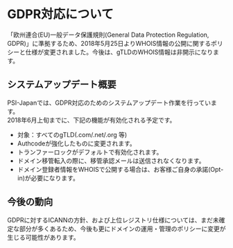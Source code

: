 <!-- 
"template": "blog",
"date": "2018-05-30",
"author": "admin",
"title": "GDPR対応について",
"summary": "「欧州連合(EU)一般データ保護規則(General Data Protection Regulation, GDPR)」に準拠するため、2018年5月25日よりWHOIS情報の公開に関するポリシーと仕様が変更されました。今後は、gTLDのWHOIS情報は非開示になります。  ",
"link": "/blog/gdpr_20180530",
"language": "jp"
-->

# GDPR対応について  

「欧州連合(EU)一般データ保護規則(General Data Protection Regulation, GDPR)」に準拠するため、2018年5月25日よりWHOIS情報の公開に関するポリシーと仕様が変更されました。今後は、gTLDのWHOIS情報は非開示になります。  

## システムアップデート概要  

PSI-Japanでは、GDPR対応のためのシステムアップデート作業を行っています。  
2018年6月上旬までに、下記の機能が有効化される予定です。  

* 対象：すべてのgTLD(.com/.net/.org 等)
* Authcodeが強化したものに変更されます。
* トランファーロックがデフォルトで有効化されます。
* ドメイン移管転入の際に、移管承認メールは送信されなくなります。
* ドメイン登録者情報をWHOISで公開する場合は、お客様ご自身の承諾(Opt-in)が必要になります。

## 今後の動向

GDPRに対するICANNの方針、および上位レジストリ仕様については、まだ未確定な部分が多くあるため、今後も更にドメインの運用・管理のポリシーに変更が生じる可能性があります。      
